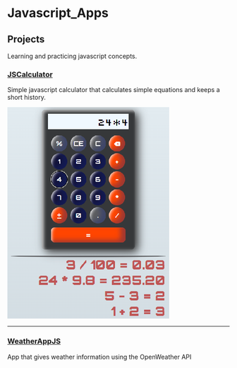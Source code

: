 
# Javascript_Apps

## Projects

Learning and practicing javascript concepts.

### [JSCalculator](./JSCalculator/)

Simple javascript calculator that calculates simple equations and keeps a short history.

![JSCalculator](image.png)

---

### [WeatherAppJS](./WeatherAppJS/)
App that gives weather information using the OpenWeather API